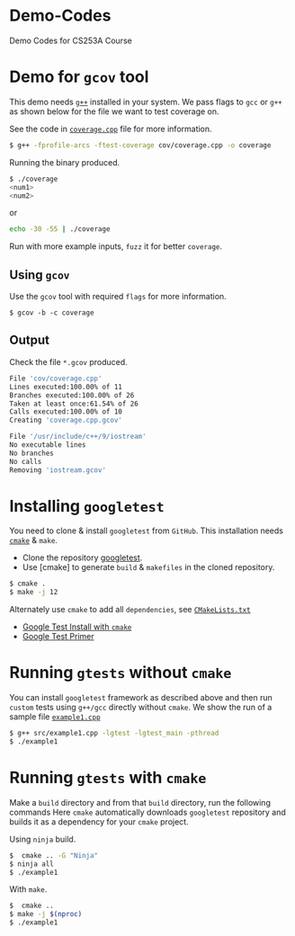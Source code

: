 # Demo-Codes

Demo Codes for CS253A Course

# Demo for `gcov` tool

This demo needs [`g++`](https://gcc.gnu.org/) installed in your system.
We pass flags to `gcc` or `g++` as shown below for the file we want to test coverage on. 

See the code in [`coverage.cpp`](cov/coverage.cpp) file for more information. 

```bash 
$ g++ -fprofile-arcs -ftest-coverage cov/coverage.cpp -o coverage
```

Running the binary produced. 

```bash
$ ./coverage 
<num1> 
<num2>
```

or 

```bash 
echo -30 -55 | ./coverage
```

Run with more example inputs, `fuzz` it for better `coverage`. 

## Using `gcov`

Use the `gcov` tool with required `flags` for more information. 

```
$ gcov -b -c coverage
```

## Output 

Check the file `*.gcov` produced. 

```bash
File 'cov/coverage.cpp'
Lines executed:100.00% of 11
Branches executed:100.00% of 26
Taken at least once:61.54% of 26
Calls executed:100.00% of 10
Creating 'coverage.cpp.gcov'

File '/usr/include/c++/9/iostream'
No executable lines
No branches
No calls
Removing 'iostream.gcov'
```

# Installing `googletest`
 
You need to clone & install `googletest` from `GitHub`. 
This installation needs [`cmake`](https://cmake.org/install/) & `make`.

- Clone the repository [googletest](https://github.com/google/googletest). 
- Use [cmake] to generate `build` & `makefiles` in the cloned repository. 

```bash 
$ cmake .
$ make -j 12
```

Alternately use `cmake` to add all `dependencies`, see [`CMakeLists.txt`](CMakeLists.txt)

- [Google Test Install with `cmake`](https://github.com/google/googletest)
- [Google Test Primer](https://github.com/google/googletest/blob/master/docs/primer.md)

# Running `gtests` without `cmake`

You can install `googletest` framework as described above and then run `custom` tests using `g++/gcc` directly without `cmake`. 
We show the run of a sample file [`example1.cpp`](src/example1)

```bash 
$ g++ src/example1.cpp -lgtest -lgtest_main -pthread
$ ./example1
```

# Running `gtests` with `cmake`

Make a `build` directory and from that `build` directory, run the following commands
Here `cmake` automatically downloads `googletest` repository and builds it as a dependency for your `cmake` project. 

Using `ninja` build. 

```bash 
$  cmake .. -G "Ninja"
$ ninja all
$ ./example1
```

With `make`. 

```bash 
$  cmake .. 
$ make -j $(nproc)
$ ./example1
```